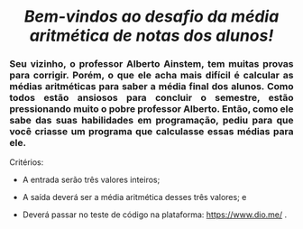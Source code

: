 <span align="center">

#  *Bem-vindos ao desafio da média aritmética de notas dos alunos!*

</span>

<span align="justify">

### Seu vizinho, o professor Alberto Ainstem, tem muitas provas para corrigir. Porém, o que ele acha mais difícil é calcular as médias aritméticas para saber a média final dos alunos. Como todos estão ansiosos para concluir o semestre, estão pressionando muito o pobre professor Alberto. Então, como ele sabe das suas habilidades em programação, pediu para que você criasse um programa que calculasse essas médias para ele.

Critérios:

- A entrada serão três valores inteiros;

- A saída deverá ser a média aritmética desses três valores; e

- Deverá passar no teste de código na plataforma:  https://www.dio.me/ .
 
</span>
